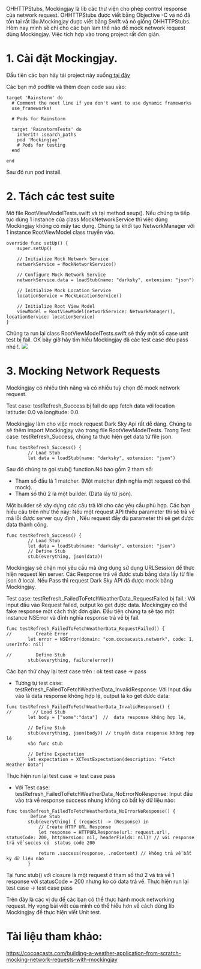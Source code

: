 OHHTTPStubs, Mockingjay là lib các thư viện cho phép control response của network request. OHHTTPStubs được viết bằng Objective -C và nó đã tồn tại rất lâu.Mockingjay
được viết bằng Swift và nó giống OHHTTPStubs.
Hôm nay mình sẽ chỉ cho các bạn làm thế nào để mock network request dùng Mockingjay. Việc tích hợp vào trong project rất đơn giản.
# 1. Cài đặt Mockingjay.
Đầu tiên các bạn hãy tải project này  xuống[ tại đây ](https://github.com/dunglh-1464/MockingjayExample)

Các bạn mở podfile và thêm đoạn code sau vào: 
```
target 'Rainstorm' do
  # Comment the next line if you don't want to use dynamic frameworks
  use_frameworks!

  # Pods for Rainstorm

  target 'RainstormTests' do
    inherit! :search_paths
	pod 'Mockingjay'
    # Pods for testing
  end

end

```
Sau đó run pod install.

# 2. Tách các test suite
Mở file RootViewModelTests.swift và tại method seup(). Nếu chúng ta tiếp tục dùng 1 instance của class MockNetworkService thì việc dùng Mockingjay không có mấy tác dụng.
Chúng ta khởi tạo NetworkManager với 1 instance RootViewModel class truyền vào.

```
override func setUp() {
    super.setUp()

    // Initialize Mock Network Service
    networkService = MockNetworkService()

    // Configure Mock Network Service
    networkService.data = loadStub(name: "darksky", extension: "json")

    // Initialize Mock Location Service
    locationService = MockLocationService()

    // Initialize Root View Model
    viewModel = RootViewModel(networkService: NetworkManager(), locationService: locationService)
}
```
Chúng ta run lại class RootViewModelTests.swift sẽ thấy một số case unit test bị fail. OK bây giờ hãy tìm hiểu Mockingjay đã các test case đều pass nhé !.
![](https://images.viblo.asia/59025fc4-249e-4a90-ae34-906f8c2f810b.png)

# 3. Mocking Network Requests
Mockingjay có nhiều tính năng và có nhiều tuỳ chọn để mock network request.

Test case: testRefresh_Success bị fail do app fetch data với location latitude: 0.0 và longitude: 0.0. 

Mockingjay làm cho việc mock request  Dark Sky Api rất dễ dàng. Chúng ta
sẽ thêm import Mockingjay vào trong file RootViewModelTests. Trong Test case: testRefresh_Success,  chúng ta thực hiện get data từ file json.

```
func testRefresh_Success() {
        // Load Stub
        let data = loadStub(name: "darksky", extension: "json")
```
Sau đó chúng ta gọi stub() function.Nó bao gồm 2 tham số: 

- Tham số đầu là 1 matcher. (Một matcher định  nghĩa  một request có thể mock).
- Tham số thứ 2 là  một builder. (Data  lấy từ json).

Một builder sẽ xây dựng các câu trả lời cho các yêu cầu phù hợp. Các bạn hiểu câu trên như thế này: Nếu một request API thiếu  parameter thì sẽ trả về mã lỗi được server quy định , Nếu request đầy đủ parameter thì sẽ get được data thành công.

```
func testRefresh_Success() {
        // Load Stub
        let data = loadStub(name: "darksky", extension: "json")
        // Define Stub
        stub(everything, json(data))
```

Mockingjay sẽ chặn mọi yêu cầu  mà ứng dụng sử dụng URLSession để thực hiện request lên server. Các Response  trả về được stub bằng data lấy từ file json ở local.
Nếu Pass thì request Dark Sky API đã được mock bằng Mockingjay.

Test case: testRefresh_FailedToFetchWeatherData_RequestFailed bị fail.: Với input đầu vào Request failed, output ko get được data.
Mockingjay có thể fake response một cách thật đơn giản. Đầu tiên chúng ta sẽ tạo một instance NSError và đĩnh nghĩa response trả về bị fail.
```
func testRefresh_FailedToFetchWeatherData_RequestFailed() {
//         Create Error
        let error = NSError(domain: "com.cocoacasts.network", code: 1, userInfo: nil)
        
//         Define Stub
        stub(everything, failure(error))
```

Các bạn thử chạy lại test case trên : ok test case -> pass
- Tương tự test case: testRefresh_FailedToFetchWeatherData_InvalidResponse: Với Input đầu vào là data response không hợp lệ, output là ko get đươc data:
```
func testRefresh_FailedToFetchWeatherData_InvalidResponse() {
//        // Load Stub
        let body = ["some":"data"]  //  data response không hợp lệ,

        // Define Stub
        stub(everything, json(body)) // truyền data response không hợp lệ
        vào func stub
        
        // Define Expectation
        let expectation = XCTestExpectation(description: "Fetch Weather Data")
```
Thực hiện run lại test case -> test case pass
- Với Test case: testRefresh_FailedToFetchWeatherData_NoErrorNoResponse: Input đầu vào trả về response success nhưng không có bất kỳ dữ liệu nào:

```
func testRefresh_FailedToFetchWeatherData_NoErrorNoResponse() {
         Define Stub
        stub(everything) { (request) -> (Response) in
            // Create HTTP URL Response
            let response = HTTPURLResponse(url: request.url!, statusCode: 200, httpVersion: nil, headerFields: nil)! // với response trả về succes có  status code 200

            return .success(response, .noContent) // không trả về bất kỳ dữ liệu nào
        }
```
Tại func stub() với closure là một request ở tham số thứ 2 và trả về 1 response  với statusCode = 200 nhưng ko có data trả về.
Thực hiện run lại test case -> test case pass

Trên đây là các vị dụ để các bạn có thể thực hành mock networking request. Hy vọng bài viết của mình có thể hiểu hơn về cách dùng lib Mockingjay để thực hiện viết Unit test.

# Tài liệu tham khảo:
https://cocoacasts.com/building-a-weather-application-from-scratch-mocking-network-requests-with-mockingjay
